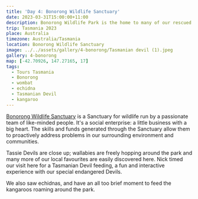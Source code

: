 ```yaml
---
title: 'Day 4: Bonorong Wildlife Sanctuary'
date: 2023-03-31T15:00:00+11:00
description: Bonorong Wildlife Park is the home to many of our rescued and well-loved wildlife.
trip: Tasmania 2023
place: Australia
timezone: Australia/Tasmania
location: Bonorong Wildlife Sanctuary
image: ../../assets/gallery/4-bonorong/Tasmanian devil (1).jpeg
gallery: 4-bonorong
map: [-42.70926, 147.27165, 17]
tags:
  - Tours Tasmania
  - Bonorong
  - wombat
  - echidna
  - Tasmanian Devil
  - kangaroo
---
```


[Bonorong Wildlife Sanctuary](https://www.bonorong.com.au/) is a Sanctuary for wildlife run by a passionate team of like-minded people. It's a social enterprise: a little business with a big heart. The skills and funds generated through the Sanctuary allow them to proactively address problems in our surrounding environment and communities.

Tassie Devils are close up; wallabies are freely hopping around the park and many more of our local favourites are easily discovered here. Nick timed our visit here for a Tasmanian Devil feeding, a fun and interactive experience with our special endangered Devils.

We also saw echidnas, and have an all too brief moment to feed the kangaroos roaming around the park.
